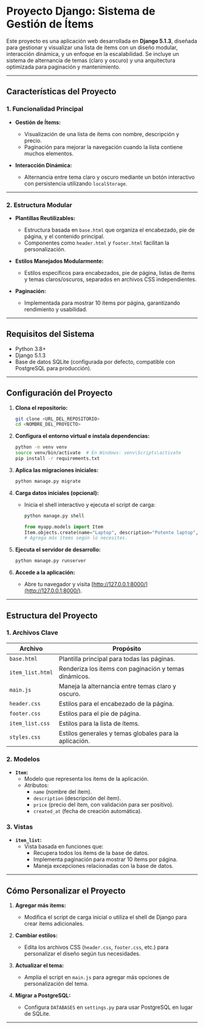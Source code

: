 # **Proyecto Django: Sistema de Gestión de Ítems**

Este proyecto es una aplicación web desarrollada en **Django 5.1.3**, diseñada para gestionar y visualizar una lista de ítems con un diseño modular, interacción dinámica, y un enfoque en la escalabilidad. Se incluye un sistema de alternancia de temas (claro y oscuro) y una arquitectura optimizada para paginación y mantenimiento.

---

## **Características del Proyecto**

### **1. Funcionalidad Principal**
- **Gestión de Ítems:**
  - Visualización de una lista de ítems con nombre, descripción y precio.
  - Paginación para mejorar la navegación cuando la lista contiene muchos elementos.

- **Interacción Dinámica:**
  - Alternancia entre tema claro y oscuro mediante un botón interactivo con persistencia utilizando `localStorage`.

---

### **2. Estructura Modular**
- **Plantillas Reutilizables:**
  - Estructura basada en `base.html` que organiza el encabezado, pie de página, y el contenido principal.
  - Componentes como `header.html` y `footer.html` facilitan la personalización.

- **Estilos Manejados Modularmente:**
  - Estilos específicos para encabezados, pie de página, listas de ítems y temas claros/oscuros, separados en archivos CSS independientes.

- **Paginación:**
  - Implementada para mostrar 10 ítems por página, garantizando rendimiento y usabilidad.

---

## **Requisitos del Sistema**
- Python 3.8+
- Django 5.1.3
- Base de datos SQLite (configurada por defecto, compatible con PostgreSQL para producción).

---

## **Configuración del Proyecto**

1. **Clona el repositorio:**
   ```bash
   git clone <URL_DEL_REPOSITORIO>
   cd <NOMBRE_DEL_PROYECTO>
   ```

2. **Configura el entorno virtual e instala dependencias:**
   ```bash
   python -m venv venv
   source venv/bin/activate  # En Windows: venv\Scripts\activate
   pip install -r requirements.txt
   ```

3. **Aplica las migraciones iniciales:**
   ```bash
   python manage.py migrate
   ```

4. **Carga datos iniciales (opcional):**
   - Inicia el shell interactivo y ejecuta el script de carga:
     ```bash
     python manage.py shell
     ```
     ```python
     from myapp.models import Item
     Item.objects.create(name="Laptop", description="Potente laptop", price=1200.99)
     # Agrega más ítems según lo necesites.
     ```

5. **Ejecuta el servidor de desarrollo:**
   ```bash
   python manage.py runserver
   ```

6. **Accede a la aplicación:**
   - Abre tu navegador y visita [http://127.0.0.1:8000/](http://127.0.0.1:8000/).

---

## **Estructura del Proyecto**

### **1. Archivos Clave**
| Archivo         | Propósito                                                     |
|------------------|---------------------------------------------------------------|
| `base.html`      | Plantilla principal para todas las páginas.                   |
| `item_list.html` | Renderiza los ítems con paginación y temas dinámicos.          |
| `main.js`        | Maneja la alternancia entre temas claro y oscuro.              |
| `header.css`     | Estilos para el encabezado de la página.                       |
| `footer.css`     | Estilos para el pie de página.                                 |
| `item_list.css`  | Estilos para la lista de ítems.                                |
| `styles.css`     | Estilos generales y temas globales para la aplicación.         |

### **2. Modelos**
- **`Item`:**
  - Modelo que representa los ítems de la aplicación.
  - Atributos:
    - `name` (nombre del ítem).
    - `description` (descripción del ítem).
    - `price` (precio del ítem, con validación para ser positivo).
    - `created_at` (fecha de creación automática).

### **3. Vistas**
- **`item_list`:**
  - Vista basada en funciones que:
    - Recupera todos los ítems de la base de datos.
    - Implementa paginación para mostrar 10 ítems por página.
    - Maneja excepciones relacionadas con la base de datos.

---

## **Cómo Personalizar el Proyecto**

1. **Agregar más ítems:**
   - Modifica el script de carga inicial o utiliza el shell de Django para crear ítems adicionales.

2. **Cambiar estilos:**
   - Edita los archivos CSS (`header.css`, `footer.css`, etc.) para personalizar el diseño según tus necesidades.

3. **Actualizar el tema:**
   - Amplía el script en `main.js` para agregar más opciones de personalización del tema.

4. **Migrar a PostgreSQL:**
   - Configura `DATABASES` en `settings.py` para usar PostgreSQL en lugar de SQLite.

---
